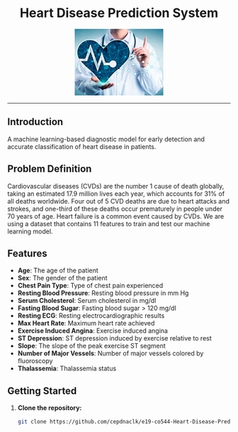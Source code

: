<div align="center">
  <h1>Heart Disease Prediction System</h1>
  <img src="./docs/images/logo.jpg" alt="Logo" width="200"/>
</div>

---

## Introduction

A machine learning-based diagnostic model for early detection and accurate classification of heart disease in patients.

## Problem Definition

Cardiovascular diseases (CVDs) are the number 1 cause of death globally, taking an estimated 17.9 million lives each year, which accounts for 31% of all deaths worldwide. Four out of 5 CVD deaths are due to heart attacks and strokes, and one-third of these deaths occur prematurely in people under 70 years of age. Heart failure is a common event caused by CVDs. We are using a dataset that contains 11 features to train and test our machine learning model.

## Features

- **Age**: The age of the patient
- **Sex**: The gender of the patient
- **Chest Pain Type**: Type of chest pain experienced
- **Resting Blood Pressure**: Resting blood pressure in mm Hg
- **Serum Cholesterol**: Serum cholesterol in mg/dl
- **Fasting Blood Sugar**: Fasting blood sugar > 120 mg/dl
- **Resting ECG**: Resting electrocardiographic results
- **Max Heart Rate**: Maximum heart rate achieved
- **Exercise Induced Angina**: Exercise induced angina
- **ST Depression**: ST depression induced by exercise relative to rest
- **Slope**: The slope of the peak exercise ST segment
- **Number of Major Vessels**: Number of major vessels colored by fluoroscopy
- **Thalassemia**: Thalassemia status

## Getting Started

1. **Clone the repository:**
   ```bash
   git clone https://github.com/cepdnaclk/e19-co544-Heart-Disease-Prediction-System.git
